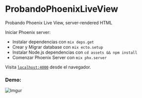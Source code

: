 # ProbandoPhoenixLiveView

Probando Phoenix Live View, server-rendered HTML

Iniciar Phoenix server:

  * Instalar dependencias con `mix deps.get`
  * Crear y Migrar database con `mix ecto.setup`
  * Instalar Node.js dependencias con `cd assets && npm install`
  * Comenzar Phoenix Server con `mix phx.server`

Visita [`localhost:4000`](http://localhost:4000) desde el navegador.

### Demo:

![Imgur](https://i.imgur.com/pVe0ZZ2.png)